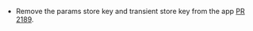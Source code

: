 * Remove the params store key and transient store key from the app [PR 2189](https://github.com/provenance-io/provenance/pull/2189).
